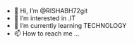 - 👋 Hi, I’m @RISHABH72git
- 👀 I’m interested in .IT
- 🌱 I’m currently learning TECHNOLOGY
- 📫 How to reach me ...

<!---
RISHABH72git/RISHABH72git is a ✨ special ✨ repository because its `README.md` (this file) appears on your GitHub profile.
You can click the Preview link to take a look at your changes.
--->
